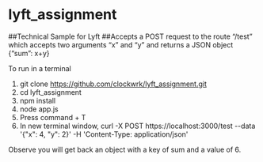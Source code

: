# lyft_assignment

##Technical Sample for Lyft
##Accepts a POST request to the route “/test” which accepts two arguments “x” and “y” and returns a JSON object {“sum”: x+y}

To run in a terminal 
1. git clone https://github.com/clockwrk/lyft_assignment.git
2. cd lyft_assignment
3. npm install
4. node app.js
5. Press command + T
5. In new terminal window, 
  curl -X POST https://localhost:3000/test --data '{"x": 4, "y": 2}' -H 'Content-Type: application/json'

Observe you will get back an object with a key of sum and a value of 6.
